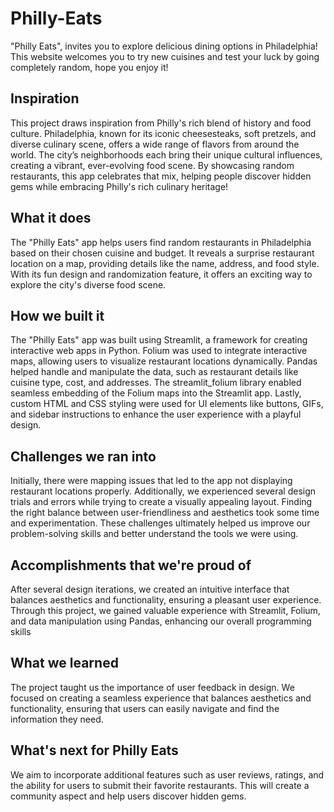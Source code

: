 # Philly-Eats

"Philly Eats", invites you to explore delicious dining options in Philadelphia! This website welcomes you to try new cuisines and test your luck by going completely random, hope you enjoy it!

## Inspiration

This project draws inspiration from Philly's rich blend of history and food culture. Philadelphia, known for its iconic cheesesteaks, soft pretzels, and diverse culinary scene, offers a wide range of flavors from around the world. The city’s neighborhoods each bring their unique cultural influences, creating a vibrant, ever-evolving food scene. By showcasing random restaurants, this app celebrates that mix, helping people discover hidden gems while embracing Philly's rich culinary heritage!

## What it does

The "Philly Eats" app helps users find random restaurants in Philadelphia based on their chosen cuisine and budget. It reveals a surprise restaurant location on a map, providing details like the name, address, and food style. With its fun design and randomization feature, it offers an exciting way to explore the city's diverse food scene.

## How we built it

The "Philly Eats" app was built using Streamlit, a framework for creating interactive web apps in Python. Folium was used to integrate interactive maps, allowing users to visualize restaurant locations dynamically. Pandas helped handle and manipulate the data, such as restaurant details like cuisine type, cost, and addresses. The streamlit_folium library enabled seamless embedding of the Folium maps into the Streamlit app. Lastly, custom HTML and CSS styling were used for UI elements like buttons, GIFs, and sidebar instructions to enhance the user experience with a playful design.

## Challenges we ran into

Initially, there were mapping issues that led to the app not displaying restaurant locations properly. Additionally, we experienced several design trials and errors while trying to create a visually appealing layout. Finding the right balance between user-friendliness and aesthetics took some time and experimentation. These challenges ultimately helped us improve our problem-solving skills and better understand the tools we were using.

## Accomplishments that we're proud of

After several design iterations, we created an intuitive interface that balances aesthetics and functionality, ensuring a pleasant user experience. Through this project, we gained valuable experience with Streamlit, Folium, and data manipulation using Pandas, enhancing our overall programming skills

## What we learned

The project taught us the importance of user feedback in design. We focused on creating a seamless experience that balances aesthetics and functionality, ensuring that users can easily navigate and find the information they need.

## What's next for Philly Eats

 We aim to incorporate additional features such as user reviews, ratings, and the ability for users to submit their favorite restaurants. This will create a community aspect and help users discover hidden gems.
